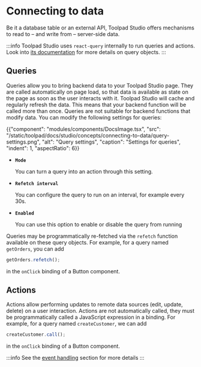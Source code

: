 # Connecting to data

<p class="description">Be it a database table or an external API, Toolpad Studio offers mechanisms to read to – and write from – server-side data.</p>

:::info
Toolpad Studio uses `react-query` internally to run queries and actions. Look into [its documentation](https://tanstack.com/query/latest/docs/framework/react/guides/queries) for more details on query objects.
:::

## Queries

Queries allow you to bring backend data to your Toolpad Studio page. They are called automatically on page load, so that data is available as state on the page as soon as the user interacts with it. Toolpad Studio will cache and regularly refresh the data. This means that your backend function will be called more than once. Queries are not suitable for backend functions that modify data. You can modify the following settings for queries:

{{"component": "modules/components/DocsImage.tsx", "src": "/static/toolpad/docs/studio/concepts/connecting-to-data/query-settings.png", "alt": "Query settings", "caption": "Settings for queries", "indent": 1, "aspectRatio": 6}}

- **`Mode`**

  You can turn a query into an action through this setting.

- **`Refetch interval`**

  You can configure the query to run on an interval, for example every 30s.

- **`Enabled`**

  You can use this option to enable or disable the query from running

Queries may be programmatically re-fetched via the `refetch` function available on these query objects. For example, for a query named `getOrders`, you can add

```js
getOrders.refetch();
```

in the `onClick` binding of a Button component.

## Actions

Actions allow performing updates to remote data sources (edit, update, delete) on a user interaction. Actions are not automatically called, they must be programmatically called a JavaScript expression in a binding. For example, for a query named `createCustomer`, we can add

```js
createCustomer.call();
```

in the `onClick` binding of a Button component.

:::info
See the [event handling](/toolpad/studio/concepts/event-handling/) section for more details
:::
